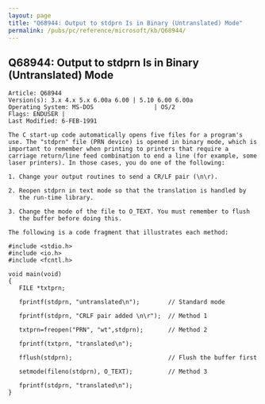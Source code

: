 ```yaml
---
layout: page
title: "Q68944: Output to stdprn Is in Binary (Untranslated) Mode"
permalink: /pubs/pc/reference/microsoft/kb/Q68944/
---
```


## Q68944: Output to stdprn Is in Binary (Untranslated) Mode

	Article: Q68944
	Version(s): 3.x 4.x 5.x 6.00a 6.00 | 5.10 6.00 6.00a
	Operating System: MS-DOS                 | OS/2
	Flags: ENDUSER |
	Last Modified: 6-FEB-1991
	
	The C start-up code automatically opens five files for a program's
	use. The "stdprn" file (PRN device) is opened in binary mode, which is
	important to remember when printing to printers that require a
	carriage return/line feed combination to end a line (for example, some
	laser printers). In those cases, you do one of the following:
	
	1. Change your output routines to send a CR/LF pair (\n\r).
	
	2. Reopen stdprn in text mode so that the translation is handled by
	   the run-time library.
	
	3. Change the mode of the file to O_TEXT. You must remember to flush
	   the buffer before doing this.
	
	The following is a code fragment that illustrates each method:
	
	#include <stdio.h>
	#include <io.h>
	#include <fcntl.h>
	
	void main(void)
	{
	   FILE *txtprn;
	
	   fprintf(stdprn, "untranslated\n");        // Standard mode
	
	   fprintf(stdprn, "CRLF pair added \n\r");  // Method 1
	
	   txtprn=freopen("PRN", "wt",stdprn);       // Method 2
	
	   fprintf(txtprn, "translated\n");
	
	   fflush(stdprn);                           // Flush the buffer first
	
	   setmode(fileno(stdprn), O_TEXT);          // Method 3
	
	   fprintf(stdprn, "translated\n");
	}
